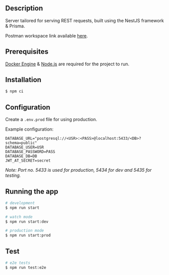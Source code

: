 ## Description

Server tailored for serving REST requests, built using the NestJS framework & Prisma.

Postman workspace link available [here](https://app.getpostman.com/join-team?invite_code=d5f8d4ae1d56d1205294cf1479ad9bb9&target_code=61059c2998591986828582d29d3fe20e).

## Prerequisites

[Docker Engine](https://docs.docker.com/engine/install/) & [Node.js](https://nodejs.org/en) are required for the project to run.

## Installation

```bash
$ npm ci
```

## Configuration

Create a `.env.prod` file for using production.

Example configuration:

```text
DATABASE_URL="postgresql://<USR>:<PASS>@localhost:5433/<DB>?schema=public"
DATABASE_USER=USR
DATABASE_PASSWORD=PASS
DATABASE_DB=DB
JWT_AT_SECRET=secret
```

_Note: Port no. 5433 is used for production, 5434 for dev and 5435 for testing._

## Running the app

```bash
# development
$ npm run start

# watch mode
$ npm run start:dev

# production mode
$ npm run start:prod
```

## Test

```bash
# e2e tests
$ npm run test:e2e
```
